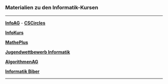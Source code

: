 ### Materialien zu den Informatik-Kursen

---

**[InfoAG](https://ktheu.github.io/InfoAG/)** - **[CSCircles](https://cscircles.cemc.uwaterloo.ca/de/)**

**[InfoKurs](https://ktheu.github.io/InfoKurs/)**

**[MathePlus](https://ktheu.github.io/MathePlus/)**

**[Jugendwettbewerb Informatik](https://ktheu.github.io/jwinf/)**

**[AlgorithmenAG](https://ktheu.github.io/algorithmenAG/)**

**[Informatik Biber](https://ktheu.github.io/biber/)**

---
